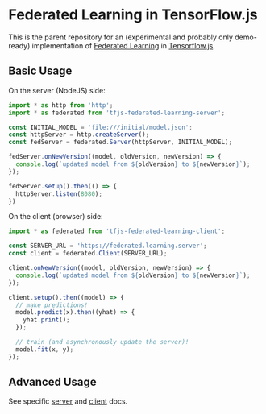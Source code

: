 # Federated Learning in TensorFlow.js

This is the parent repository for an (experimental and probably only demo-ready) implementation of [Federated Learning](https://ai.googleblog.com/2017/04/federated-learning-collaborative.html) in [Tensorflow.js](https://js.tensorflow.org/).

## Basic Usage

On the server (NodeJS) side:

```js
import * as http from 'http';
import * as federated from 'tfjs-federated-learning-server';

const INITIAL_MODEL = 'file:///initial/model.json';
const httpServer = http.createServer();
const fedServer = federated.Server(httpServer, INITIAL_MODEL);

fedServer.onNewVersion((model, oldVersion, newVersion) => {
  console.log(`updated model from ${oldVersion} to ${newVersion}`);
});

fedServer.setup().then(() => {
  httpServer.listen(8080);
})
```

On the client (browser) side:

```js
import * as federated from 'tfjs-federated-learning-client';

const SERVER_URL = 'https://federated.learning.server';
const client = federated.Client(SERVER_URL);

client.onNewVersion((model, oldVersion, newVersion) => {
  console.log(`updated model from ${oldVersion} to ${newVersion}`);
});

client.setup().then((model) => {
  // make predictions!
  model.predict(x).then((yhat) => {
    yhat.print();
  });

  // train (and asynchronously update the server)!
  model.fit(x, y);
});
```

## Advanced Usage

See specific [server](./src/server/README.md) and [client](./src/client/README.md) docs.
